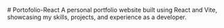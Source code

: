 #   P o r t o f o l i o - R e a c t 
A personal portfolio website built using React and Vite, showcasing my skills, projects, and experience as a developer. 
 
